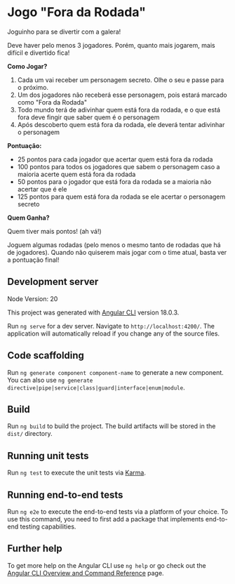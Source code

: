 # Jogo "Fora da Rodada"

Joguinho para se divertir com a galera!

Deve haver pelo menos 3 jogadores. Porém, quanto mais jogarem, mais difícil e divertido fica!

**Como Jogar?**

1. Cada um vai receber um personagem secreto. Olhe o seu e passe para o próximo.
2. Um dos jogadores não receberá esse personagem, pois estará marcado como "Fora da Rodada"
3. Todo mundo terá de adivinhar quem está fora da rodada, e o que está fora deve fingir que saber quem é o personagem
4. Após descoberto quem está fora da rodada, ele deverá tentar adivinhar o personagem

**Pontuação:**

* 25 pontos para cada jogador que acertar quem está fora da rodada
* 100 pontos para todos os jogadores que sabem o personagem caso a maioria acerte quem está fora da rodada
* 50 pontos para o jogador que está fora da rodada se a maioria não acertar que é ele
* 125 pontos para quem está fora da rodada se ele acertar o personagem secreto

**Quem Ganha?**

Quem tiver mais pontos! (ah vá!)

Joguem algumas rodadas (pelo menos o mesmo tanto de rodadas que há de jogadores).
Quando não quiserem mais jogar com o time atual, basta ver a pontuação final!

## Development server

Node Version: 20

This project was generated with [Angular CLI](https://github.com/angular/angular-cli) version 18.0.3.

Run `ng serve` for a dev server. Navigate to `http://localhost:4200/`.
The application will automatically reload if you change any of the source files.

## Code scaffolding

Run `ng generate component component-name` to generate a new component.
You can also use `ng generate directive|pipe|service|class|guard|interface|enum|module`.

## Build

Run `ng build` to build the project. The build artifacts will be stored in the `dist/` directory.

## Running unit tests

Run `ng test` to execute the unit tests via [Karma](https://karma-runner.github.io).

## Running end-to-end tests

Run `ng e2e` to execute the end-to-end tests via a platform of your choice. To use this command,
you need to first add a package that implements end-to-end testing capabilities.

## Further help

To get more help on the Angular CLI use `ng help` or go check out the
[Angular CLI Overview and Command Reference](https://angular.dev/tools/cli) page.
